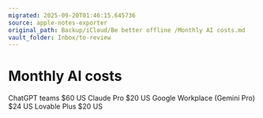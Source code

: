 ```yaml
---
migrated: 2025-09-20T01:46:15.645736
source: apple-notes-exporter
original_path: Backup/iCloud/Be better offline /Monthly AI costs.md
vault_folder: Inbox/to-review
---
```

# Monthly AI costs

ChatGPT teams $60 US
Claude Pro $20 US
Google Workplace (Gemini Pro) $24 US
Lovable Plus $20 US
